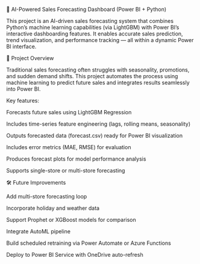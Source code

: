 🧠 AI-Powered Sales Forecasting Dashboard (Power BI + Python)

This project is an AI-driven sales forecasting system that combines Python’s machine learning capabilities (via LightGBM) with Power BI’s interactive dashboarding features.
It enables accurate sales prediction, trend visualization, and performance tracking — all within a dynamic Power BI interface.

🚀 Project Overview

Traditional sales forecasting often struggles with seasonality, promotions, and sudden demand shifts.
This project automates the process using machine learning to predict future sales and integrates results seamlessly into Power BI.

Key features:

Forecasts future sales using LightGBM Regression

Includes time-series feature engineering (lags, rolling means, seasonality)

Outputs forecasted data (forecast.csv) ready for Power BI visualization

Includes error metrics (MAE, RMSE) for evaluation

Produces forecast plots for model performance analysis

Supports single-store or multi-store forecasting

🛠 Future Improvements

Add multi-store forecasting loop

Incorporate holiday and weather data

Support Prophet or XGBoost models for comparison

Integrate AutoML pipeline

Build scheduled retraining via Power Automate or Azure Functions

Deploy to Power BI Service with OneDrive auto-refresh
